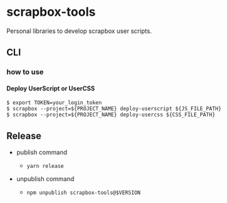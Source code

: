 # scrapbox-tools

Personal libraries to develop scrapbox user scripts.

## CLI

### how to use

#### Deploy UserScript or UserCSS

```shell
$ export TOKEN=your_login_token
$ scrapbox --project=${PROJECT_NAME} deploy-userscript ${JS_FILE_PATH}
$ scrapbox --project=${PROJECT_NAME} deploy-usercss ${CSS_FILE_PATH}
```

## Release

- publish command

  - `yarn release`

- unpublish command
  - `npm unpublish scrapbox-tools@$VERSION`
